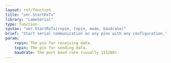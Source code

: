```yaml
---
layout: ref/function
title: "ser.StartRxTx"
library: "LameSerial"
type: function
syntax: "ser.StartRxTx(rxpin, txpin, mode, baudrate)"
brief: "Start serial communication on any pins with any configuration."
param:
    rxpin: The pin for receiving data.
    txpin: The pin for sending data.
    baudrate: The port baud rate (usually 115200). 
---
```


